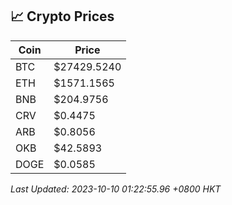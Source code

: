 ## 📈 Crypto Prices

| Coin | Price |
| ---- | ----- |
| BTC | $27429.5240 |
| ETH | $1571.1565 |
| BNB | $204.9756 |
| CRV | $0.4475 |
| ARB | $0.8056 |
| OKB | $42.5893 |
| DOGE | $0.0585 |

_Last Updated: 2023-10-10 01:22:55.96 +0800 HKT_